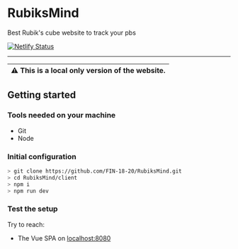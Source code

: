 # RubiksMind
Best Rubik's cube website to track your pbs

[![Netlify Status](https://api.netlify.com/api/v1/badges/2b990f6c-21eb-4193-8553-8e1d8344c219/deploy-status)](https://app.netlify.com/sites/rubiks-mind/deploys)

---

| :warning: This is a local only version of the website. |
| ------------------------------------------------------ |

## Getting started

### Tools needed on your machine

* Git
* Node

### Initial configuration

```bash
> git clone https://github.com/FIN-18-20/RubiksMind.git
> cd RubiksMind/client
> npm i
> npm run dev
```

### Test the setup

Try to reach:
* The Vue SPA on [localhost:8080](http://localhost:8080)
